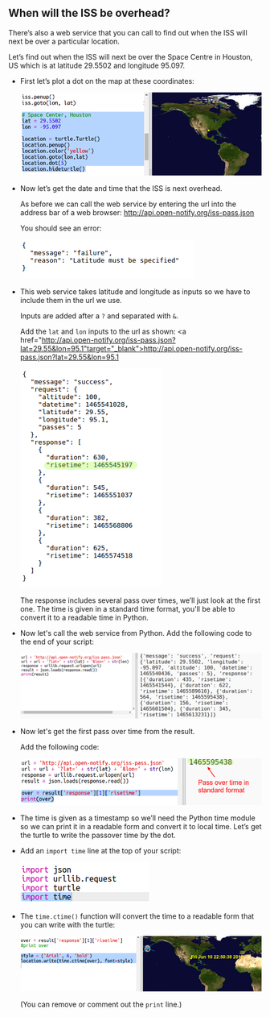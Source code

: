 ## When will the ISS be overhead?

There’s also a web service that you can call to find out when the ISS will next be over a particular location. 

Let’s find out when the ISS will next be over the Space Centre in Houston, US which is at latitude 29.5502 and longitude 95.097.

+ First let’s plot a dot on the map at these coordinates:

    ![screenshot](images/iss-houston.png)

+ Now let’s get the date and time that the ISS is next overhead. 

    As before we can call the web service by entering the url into the address bar of a web browser: <a href="http://api.open-notify.org/iss-pass.json" target="_blank">http://api.open-notify.org/iss-pass.json</a>

    You should see an error:

    ![screenshot](images/iss-pass-error.png)

+ This web service takes latitude and longitude as inputs so we have to include them in the url we use.

    Inputs are added after a `?` and separated with `&`. 

    Add the `lat` and `lon` inputs to the url as shown: <a href="http://api.open-notify.org/iss-pass.json?lat=29.55&lon=95.1"target="_blank">http://api.open-notify.org/iss-pass.json?lat=29.55&lon=95.1</a>

    ![screenshot](images/iss-passtimes.png)

    The response includes several pass over times, we’ll just look at the first one. The time is given in a standard time format, you'll be able to convert it to a readable time in Python.

+  Now let's call the web service from Python. Add the following code to the end of your script:

    ![screenshot](images/iss-passover.png)

+ Now let's get the first pass over time from the result.

    Add the following code:

    ![screenshot](images/iss-print-pass.png)

+ The time is given as a timestamp so we’ll need the Python time module so we can print it in a readable form and convert it to local time. Let’s get the turtle to write the passover time by the dot. 

+ Add an `import time` line at the top of your script:

    ![screenshot](images/iss-time.png)

+ The `time.ctime()` function will convert the time to a readable form that you can write with the turtle: 

    ![screenshot](images/iss-pass-write.png)

    (You can remove or comment out the `print` line.)

